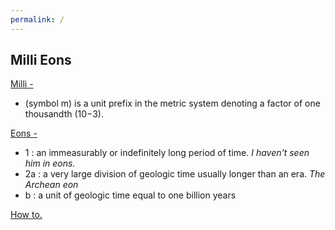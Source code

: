 ```yaml
---
permalink: /
---
```


## Milli Eons

[Milli -](https://en.wikipedia.org/wiki/Milli-)

- (symbol m) is a unit prefix in the metric system denoting a factor of one thousandth (10−3).

[Eons -](https://www.merriam-webster.com/dictionary/eon)

- 1 : an immeasurably or indefinitely long period of time. *I haven't seen him in eons.*
- 2a : a very large division of geologic time usually longer than an era. *The Archean eon*
-  b : a unit of geologic time equal to one billion years

[How to.](/howto)
